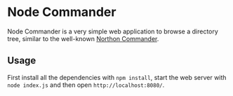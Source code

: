 Node Commander
==============
Node Commander is a very simple web application to browse a directory tree, similar to the well-known [Northon Commander](http://de.wikipedia.org/wiki/Norton_Commander).

Usage
-----
First install all the dependencies with ```npm install```, start the web server with ```node index.js``` and then open ```http://localhost:8080/```.